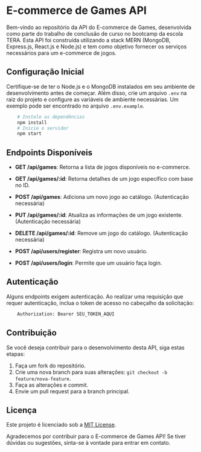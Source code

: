 # E-commerce de Games API

Bem-vindo ao repositório da API do E-commerce de Games, desenvolvida como parte do trabalho de conclusão de curso no bootcamp da escola TERA. Esta API foi construída utilizando a stack MERN (MongoDB, Express.js, React.js e Node.js) e tem como objetivo fornecer os serviços necessários para um e-commerce de jogos.

## Configuração Inicial

Certifique-se de ter o Node.js e o MongoDB instalados em seu ambiente de desenvolvimento antes de começar. Além disso, crie um arquivo `.env` na raiz do projeto e configure as variáveis de ambiente necessárias. Um exemplo pode ser encontrado no arquivo `.env.example`.

```bash
    # Instale as dependências
    npm install
    # Inicie o servidor
    npm start
```

## Endpoints Disponíveis

-   **GET /api/games**: Retorna a lista de jogos disponíveis no e-commerce.

-   **GET /api/games/:id**: Retorna detalhes de um jogo específico com base no ID.

-   **POST /api/games**: Adiciona um novo jogo ao catálogo. (Autenticação necessária)

-   **PUT /api/games/:id**: Atualiza as informações de um jogo existente. (Autenticação necessária)

-   **DELETE /api/games/:id**: Remove um jogo do catálogo. (Autenticação necessária)

-   **POST /api/users/register**: Registra um novo usuário.

-   **POST /api/users/login**: Permite que um usuário faça login.

## Autenticação

Alguns endpoints exigem autenticação. Ao realizar uma requisição que requer autenticação, inclua o token de acesso no cabeçalho da solicitação:

```bash
    Authorization: Bearer SEU_TOKEN_AQUI
```

## Contribuição

Se você deseja contribuir para o desenvolvimento desta API, siga estas etapas:

1. Faça um fork do repositório.
2. Crie uma nova branch para suas alterações: `git checkout -b feature/nova-feature`.
3. Faça as alterações e commit.
4. Envie um pull request para a branch principal.

## Licença

Este projeto é licenciado sob a [MIT License](https://chat.openai.com/c/LICENSE.md).

Agradecemos por contribuir para o E-commerce de Games API! Se tiver dúvidas ou sugestões, sinta-se à vontade para entrar em contato.
